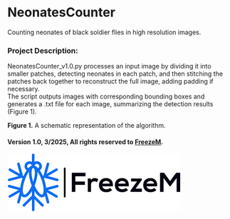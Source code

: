 # NeonatesCounter
Counting neonates of black soldier flies in high resolution images.

### Project Description:
NeonatesCounter_v1.0.py processes an input image by dividing it into smaller patches, detecting neonates in each patch, and then stitching the patches back together to reconstruct the full image, adding padding if necessary. <br>
The script outputs images with corresponding bounding boxes and generates a .txt file for each image, summarizing the detection results (Figure 1). <br>


**Figure 1.** A schematic representation of the algorithm.

#### Version 1.0, 3/2025, All rights reserved to [FreezeM](https://www.freezem.com/).
![](FreezeMLogo.png)
